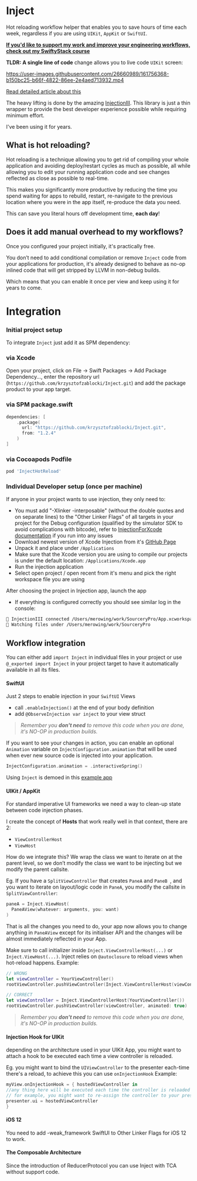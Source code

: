 # Inject
Hot reloading workflow helper that enables you to save hours of time each week, regardless if you are using `UIKit`, `AppKit` or `SwiftUI`.

[**If you'd like to support my work and improve your engineering workflows, check out my SwiftyStack course**](https://www.swiftystack.com/)

**TLDR: A single line of code** change allows you to live code `UIKit` screen:


https://user-images.githubusercontent.com/26660989/161756368-b150bc25-b66f-4822-86ee-2e4aed713932.mp4



[Read detailed article about this](https://merowing.info/2022/04/hot-reloading-in-swift/)

The heavy lifting is done by the amazing [InjectionIII](https://github.com/johnno1962/InjectionIII). This library is just a thin wrapper to provide the best developer experience possible while requiring minimum effort. 

I've been using it for years.

## What is hot reloading?
Hot reloading is a technique allowing you to get rid of compiling your whole application and avoiding deploy/restart cycles as much as possible, all while allowing you to edit your running application code and see changes reflected as close as possible to real-time.

This makes you significantly more productive by reducing the time you spend waiting for apps to rebuild, restart, re-navigate to the previous location where you were in the app itself, re-produce the data you need.

This can save you literal hours off development time, **each day**! 

## Does it add manual overhead to my workflows?
Once you configured your project initially, it's practically free.

You don’t need to add conditional compilation or remove `Inject` code from your applications for production, it's already designed to behave as no-op inlined code that will get stripped by LLVM in non-debug builds. 

Which means that you can enable it once per view and keep using it for years to come.

# Integration
### Initial project setup

To integrate `Inject` just add it as SPM dependency:

### via Xcode

Open your project, click on File → Swift Packages → Add Package Dependency…, enter the repository url (`https://github.com/krzysztofzablocki/Inject.git`) and add the package product to your app target.

### via SPM package.swift

```swift
dependencies: [
    .package(
      url: "https://github.com/krzysztofzablocki/Inject.git",
      from: "1.2.4"
    )
]
```

### via Cocoapods Podfile

```ruby
pod 'InjectHotReload'
```

### Individual Developer setup (once per machine)
If anyone in your project wants to use injection, they only need to:

- You must add "-Xlinker -interposable" (without the double quotes and on separate lines) to the "Other Linker Flags" of all targets in your project for the Debug configuration (qualified by the simulator SDK to avoid complications with bitcode), refer to [InjectionForXcode documentation](https://github.com/johnno1962/InjectionIII#limitationsfaq) if you run into any issues
-  Download newest version of Xcode Injection from it's [GitHub Page](https://github.com/johnno1962/InjectionIII/releases)
  - Unpack it and place under `/Applications`
- Make sure that the Xcode version you are using to compile our projects is under the default location: `/Applications/Xcode.app`
- Run the injection application
- Select open project / open recent from it's menu and pick the right workspace file you are using

 After choosing the project in Injection app, launch the app
- If everything is configured correctly you should see similar log in the console:

```bash
💉 InjectionIII connected /Users/merowing/work/SourceryPro/App.xcworkspace
💉 Watching files under /Users/merowing/work/SourceryPro
```

## Workflow integration
You can either add `import Inject` in individual files in your project or use 
`@_exported import Inject` in your project target to have it automatically available in all its files.

#### **SwiftUI**
Just 2 steps to enable injection in your `SwiftUI` Views

- call `.enableInjection()` at the end of your body definition
- add `@ObserveInjection var inject` to your view struct

> *Remember you **don't need** to remove this code when you are done, it's NO-OP in production builds.*

If you want to see your changes in action, you can enable an optional `Animation` variable on `InjectConfiguration.animation` that will be used when ever new source code is injected into your application.

```swift
InjectConfiguration.animation = .interactiveSpring()
```

Using `Inject` is demoed in this [example app](https://github.com/MarcoEidinger/InjectSwiftUIExample) 

####  **UIKit / AppKit**
For standard imperative UI frameworks we need a way to clean-up state between code injection phases. 

I create the concept of **Hosts** that work really well in that context, there are 2:

- `ViewControllerHost`
- `ViewHost`

How do we integrate this? We wrap the class we want to iterate on at the parent level, so we don’t modify the class we want to be injecting but we modify the parent callsite.

Eg. If you have a `SplitViewController` that creates `PaneA` and `PaneB `, and you want to iterate on layout/logic code in `PaneA`, you modify the callsite in `SplitViewController`:

```swift
paneA = Inject.ViewHost(
  PaneAView(whatever: arguments, you: want)
)
```

That is all the changes you need to do, your app now allows you to change anything in `PaneAView` except for its initialiser API and the changes will be almost immediately reflected in your App.

Make sure to call initializer inside `Inject.ViewControllerHost(...)` or `Inject.ViewHost(...)`. Inject relies on `@autoclosure` to reload views when hot-reload happens. Example:
```swift
// WRONG
let viewController = YourViewController()
rootViewController.pushViewController(Inject.ViewControllerHost(viewController), animated: true)

// CORRECT
let viewController = Inject.ViewControllerHost(YourViewController())
rootViewController.pushViewController(viewController, animated: true)
```
> *Remember you **don't need** to remove this code when you are done, it's NO-OP in production builds.*


####  **Injection Hook for UIKit**
depending on the architecture used in your UIKit App, you might want to attach a hook to be executed each time a view controller is reloaded.

Eg. you might want to bind the `UIViewController` to the presenter each-time there's a reload, to achieve this you can use `onInjectionHook`
   Example:

```swift
myView.onInjectionHook = { hostedViewController in
//any thing here will be executed each time the controller is reloaded
// for example, you might want to re-assign the controller to your presenter
presenter.ui = hostedViewController
}
```

#### iOS 12
You need to add -weak_framework SwiftUI to Other Linker Flags for iOS 12 to work.

#### The Composable Architecture

Since the introduction of ReducerProtocol you can use Inject with TCA without support code.
